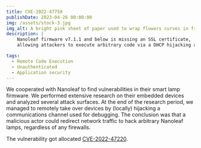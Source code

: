 ```yaml
---
title: CVE-2022-47758
publishDate: 2023-04-26 00:00:00
img: /assets/stock-3.jpg
img_alt: A bright pink sheet of paper used to wrap flowers curves in front of rich blue background
description: |
    Nanoleaf firmware v7.1.1 and below is missing an SSL certificate, 
    allowing attackers to execute arbitrary code via a DHCP hijacking attack.

tags:
  - Remote Code Execution
  - Unauthenticated 
  - Application security
---
```


  We cooperated with Nanoleaf to find vulnerabilities in their smart lamp firmware. We
  performed extensive research on their embedded devices and analyzed several attack surfaces.
  At the end of the research period, we managed to remotely take over devices by (locally)
  hijacking a communications channel used for debugging. The conclusion was that a malicious actor could
  redirect network traffic to hack arbitrary Nanoleaf lamps, regardless of any firewalls. 

  The vulnerability got allocated [CVE-2022-47220](https://nvd.nist.gov/vuln/detail/CVE-2022-47220).